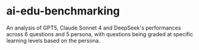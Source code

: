 # ai-edu-benchmarking
An analysis of GPT5, Claude Sonnet 4 and DeepSeek's performances across 6 questions and 5 persona, with questions being graded at specific learning levels based on the persona.
